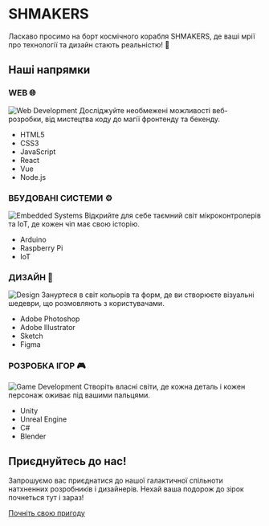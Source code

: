 # SHMAKERS

Ласкаво просимо на борт космічного корабля SHMAKERS, де ваші мрії про технології та дизайн стають реальністю! 🚀

## Наші напрямки

### WEB 🌐
![Web Development](https://icons8.com/icon/set/web/popular) 
Досліджуйте необмежені можливості веб-розробки, від мистецтва коду до магії фронтенду та бекенду.

- HTML5
- CSS3
- JavaScript
- React
- Vue
- Node.js
  
### ВБУДОВАНІ СИСТЕМИ ⚙️
![Embedded Systems](![image](https://github.com/shmakers/shmakers/assets/153901894/1996561c-0693-450d-a259-4904d49c8798)) 
Відкрийте для себе таємний світ мікроконтролерів та IoT, де кожен чіп має свою історію.

- Arduino
- Raspberry Pi
- IoT

### ДИЗАЙН 🎨
![Design](https://iconscout.com/icon/design-5)
Зануртеся в світ кольорів та форм, де ви створюєте візуальні шедеври, що розмовляють з користувачами.

- Adobe Photoshop
- Adobe Illustrator
- Sketch
- Figma

### РОЗРОБКА ІГОР 🎮
![Game Development](https://icons8.com/icon/set/game-development/popular)
Створіть власні світи, де кожна деталь і кожен персонаж оживає під вашими пальцями.

- Unity
- Unreal Engine
- C#
- Blender

## Приєднуйтесь до нас!

Запрошуємо вас приєднатися до нашої галактичної спільноти натхненних розробників і дизайнерів. Нехай ваша подорож до зірок почнеться тут і зараз!

[Почніть свою пригоду](https://shmakers.vercel.app/) 

